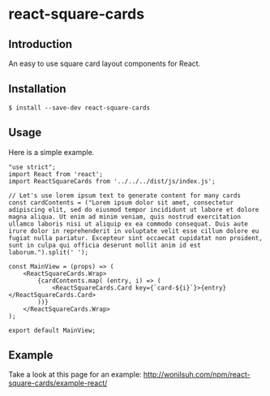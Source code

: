 # react-square-cards

## Introduction

An easy to use square card layout components for React.

## Installation

`$ install --save-dev react-square-cards`

## Usage

Here is a simple example.

```
"use strict";
import React from 'react';
import ReactSquareCards from '../../../dist/js/index.js';

// Let's use lorem ipsum text to generate content for many cards
const cardContents = ("Lorem ipsum dolor sit amet, consectetur adipiscing elit, sed do eiusmod tempor incididunt ut labore et dolore magna aliqua. Ut enim ad minim veniam, quis nostrud exercitation ullamco laboris nisi ut aliquip ex ea commodo consequat. Duis aute irure dolor in reprehenderit in voluptate velit esse cillum dolore eu fugiat nulla pariatur. Excepteur sint occaecat cupidatat non proident, sunt in culpa qui officia deserunt mollit anim id est laborum.").split(' ');

const MainView = (props) => (
	<ReactSquareCards.Wrap>
		{cardContents.map( (entry, i) => (
			<ReactSquareCards.Card key={`card-${i}`}>{entry}</ReactSquareCards.Card>
		))}
	</ReactSquareCards.Wrap>
);

export default MainView;
```

## Example

Take a look at this page for an example:
http://wonilsuh.com/npm/react-square-cards/example-react/